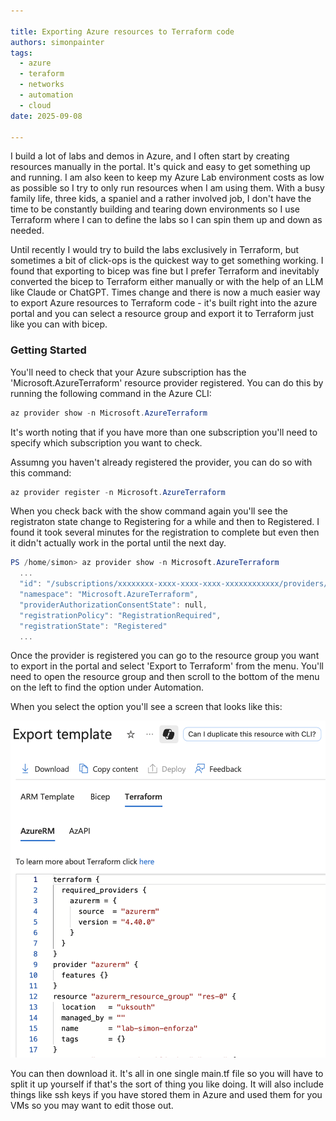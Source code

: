 ```yaml
---

title: Exporting Azure resources to Terraform code
authors: simonpainter
tags:
  - azure
  - teraform
  - networks
  - automation
  - cloud
date: 2025-09-08

---
```


I build a lot of labs and demos in Azure, and I often start by creating resources manually in the portal. It's quick and easy to get something up and running. I am also keen to keep my Azure Lab environment costs as low as possible so I try to only run resources when I am using them. With a busy family life, three kids, a spaniel and a rather involved job, I don't have the time to be constantly building and tearing down environments so I use Terraform where I can to define the labs so I can spin them up and down as needed.
<!-- truncate -->
Until recently I would try to build the labs exclusively in Terraform, but sometimes a bit of click-ops is the quickest way to get something working. I found that exporting to bicep was fine but I prefer Terraform and inevitably converted the bicep to Terraform either manually or with the help of an LLM like Claude or ChatGPT.
Times change and there is now a much easier way to export Azure resources to Terraform code - it's built right into the azure portal and you can select a resource group and export it to Terraform just like you can with bicep.

### Getting Started

You'll need to check that your Azure subscription has the 'Microsoft.AzureTerraform' resource provider registered. You can do this by running the following command in the Azure CLI:

```powershell
az provider show -n Microsoft.AzureTerraform
```

It's worth noting that if you have more than one subscription you'll need to specify which subscription you want to check.

Assumng you haven't already registered the provider, you can do so with this command:

```powershell
az provider register -n Microsoft.AzureTerraform    
```

When you check back with the show command again you'll see the registraton state change to Registering for a while and then to Registered. I found it took several minutes for the registration to complete but even then it didn't actually work in the portal until the next day.

```powershell
PS /home/simon> az provider show -n Microsoft.AzureTerraform    
  ...
  "id": "/subscriptions/xxxxxxxx-xxxx-xxxx-xxxx-xxxxxxxxxxxx/providers/Microsoft.AzureTerraform",
  "namespace": "Microsoft.AzureTerraform",
  "providerAuthorizationConsentState": null,
  "registrationPolicy": "RegistrationRequired",
  "registrationState": "Registered"
  ...
```

Once the provider is registered you can go to the resource group you want to export in the portal and select 'Export to Terraform' from the menu. You'll need to open the resource group and then scroll to the bottom of the menu on the left to find the option under Automation.

When you select the option you'll see a screen that looks like this:

![Export to Terraform](img/export-tf.png)

You can then download it. It's all in one single main.tf file so you will have to split it up yourself if that's the sort of thing you like doing. It will also include things like ssh keys if you have stored them in Azure and used them for you VMs so you may want to edit those out.
